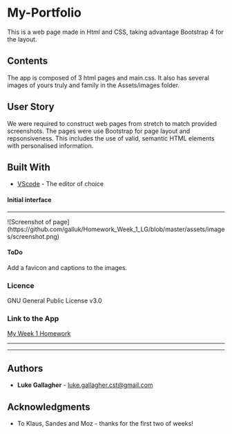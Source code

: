 # My-Portfolio
This is a web page made in Html and CSS, taking advantage Bootstrap 4 for the layout.

## Contents
<p>
The app is composed of 3 html pages and main.css. It also has several images of yours truly and family in the Assets/images folder.

</p>

## User Story
<p>
We were required to construct web pages from stretch to match provided screenshots. The pages were use Bootstrap for page layout and repsonsiveness.
This includes the use of valid, semantic HTML elements with personalised information.
</p>

## Built With

* [VScode](https://code.visualstudio.com/) - The editor of choice

#### Initial interface
<hr>
![Screenshot of page](https://github.com/galluk/Homework_Week_1_LG/blob/master/assets/images/screenshot.png)

#### ToDo
Add a favicon and captions to the images. 

### Licence

GNU General Public License v3.0

### Link to the App
<a href="https://github.com/galluk/Homework_Week_1_LG/blob/master/index.html">My Week 1 Homework</a><hr>
<hr>

## Authors

* **Luke Gallagher** - 
luke.gallagher.cst@gmail.com

## Acknowledgments

* To Klaus, Sandes and Moz - thanks for the first two of weeks! 